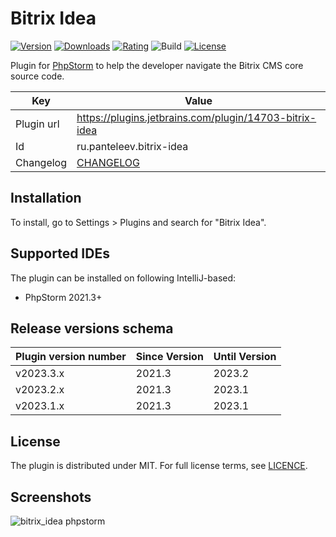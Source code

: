 # Bitrix Idea

[![Version](http://phpstorm.espend.de/badge/14703/version)](https://plugins.jetbrains.com/plugin/14703)
[![Downloads](http://phpstorm.espend.de/badge/14703/downloads)](https://plugins.jetbrains.com/plugin/14703)
[![Rating](https://img.shields.io/jetbrains/plugin/r/rating/14703-bitrix-idea?style=flat-square)](https://plugins.jetbrains.com/plugin/14703)
![Build](https://github.com/qq-agency/bitrix-idea/workflows/Build/badge.svg)
[![License](https://img.shields.io/github/license/qq-agency/bitrix-idea?style=flat-square)](https://plugins.jetbrains.com/plugin/14703)

<!-- Plugin description -->
Plugin for [PhpStorm](https://www.jetbrains.com/phpstorm) to help
the developer navigate the Bitrix CMS core source code.
<!-- Plugin description end -->

| Key        | Value                                                  |
|------------|--------------------------------------------------------|
| Plugin url | https://plugins.jetbrains.com/plugin/14703-bitrix-idea |
| Id         | ru.panteleev.bitrix-idea                               |
| Changelog  | [CHANGELOG](CHANGELOG.md)                              |

## Installation

To install, go to Settings > Plugins and search for "Bitrix Idea".

## Supported IDEs

The plugin can be installed on following IntelliJ-based:

* PhpStorm 2021.3+

## Release versions schema

| Plugin version number | Since Version | Until Version |
|-----------------------|---------------|---------------|
| v2023.3.x             | 2021.3        | 2023.2        |
| v2023.2.x             | 2021.3        | 2023.1        |
| v2023.1.x             | 2021.3        | 2023.1        |

## License

The plugin is distributed under MIT.
For full license terms, see [LICENCE](LICENCE.md).

## Screenshots

![bitrix_idea phpstorm](https://plugins.jetbrains.com/files/14703/screenshot_22644.png)
